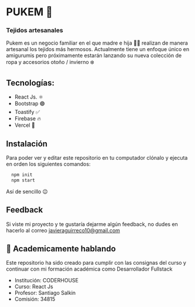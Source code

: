 
# PUKEM 🧶
### Tejidos artesanales

Pukem es un negocio familiar en el que madre e hija 👩‍👧 realizan de manera artesanal los tejidos más hermosos. Actualmente tiene un enfoque único en amigurumis pero próximamente estarán lanzando su nueva colección de ropa y accesorios otoño / invierno ❄️
## Tecnologías:

- React Js. ⚛️
- Bootstrap 🟣
- Toastify ✅
- Firebase 🔥
- Vercel 🔺



## Instalación

Para poder ver y editar este repositorio en tu computador clónalo y ejecuta en orden los siguientes comandos:

```bash
  npm init
  npm start
```

Así de sencillo 😉
    
## Feedback

Si viste mi proyecto y te gustaría dejarme algún feedback, no dudes en hacerlo al correo javieraguirreco10@gmail.com


## 🚀 Academicamente hablando
Este repositorio ha sido creado para cumplir con las consignas del curso y continuar con mi formación académica como Desarrollador Fullstack

- Institución: CODERHOUSE
- Curso: React Js
- Profesor: Santiago Salkin
- Comisión: 34815


